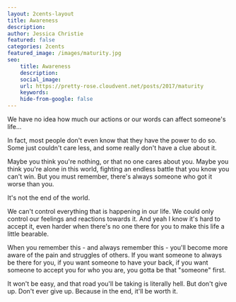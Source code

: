 ```yaml
---
layout: 2cents-layout
title: Awareness
description: 
author: Jessica Christie
featured: false
categories: 2cents
featured_image: /images/maturity.jpg
seo: 
    title: Awareness
    description: 
    social_image: 
    url: https://pretty-rose.cloudvent.net/posts/2017/maturity
    keywords: 
    hide-from-google: false
---
```

We have no idea how much our actions or our words can affect someone's life...

In fact, most people don't even know that they have the power to do so. Some just couldn't care less, and some really don't have a clue about it.

Maybe you think you're nothing, or that no one cares about you. Maybe you think you're alone in this world, fighting an endless battle that you know you can't win. But you must remember, there's always someone who got it worse than you.

It's not the end of the world.

We can't control everything that is happening in our life. We could only control our feelings and reactions towards it. And yeah I know it's hard to accept it, even harder when there's no one there for you to make this life a little bearable.

When you remember this - and always remember this - you'll become more aware of the pain and struggles of others. If you want someone to always be there for you, if you want someone to have your back, if you want someone to accept you for who you are, you gotta be that "someone" first.

It won't be easy, and that road you'll be taking is literally hell. But don't give up. Don't ever give up. Because in the end, it'll be worth it.

&nbsp;
